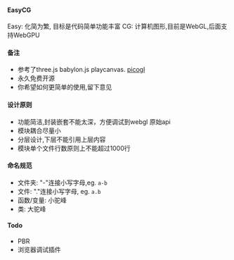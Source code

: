 #### EasyCG
Easy: 化简为繁, 目标是代码简单功能丰富
CG: 计算机图形,目前是WebGL,后面支持WebGPU

#### 备注
- 参考了three.js babylon.js playcanvas. [picogl](https://github.com/tsherif/picogl.js)
- 永久免费开源
- 你希望如何更简单的使用,留下意见


#### 设计原则
- 功能简洁,封装嵌套不能太深，方便调试到webgl 原始api
- 模块耦合尽量小
- 分层设计,下层不能引用上层内容
- 模块单个文件行数原则上不能超过1000行

#### 命名规范
- 文件夹: "-"连接小写字母,eg. `a-b`
- 文件: "."连接小写字母, eg. `a.b`
- 函数/变量: 小驼峰
- 类: 大驼峰
#### Todo
- PBR
- 浏览器调试插件
